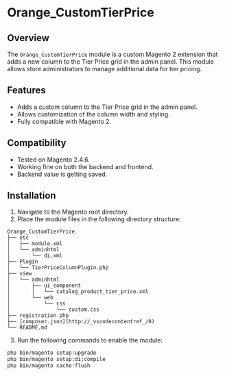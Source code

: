 # Orange_CustomTierPrice

## Overview
The `Orange_CustomTierPrice` module is a custom Magento 2 extension that adds a new column to the Tier Price grid in the admin panel. This module allows store administrators to manage additional data for tier pricing.

## Features
- Adds a custom column to the Tier Price grid in the admin panel.
- Allows customization of the column width and styling.
- Fully compatible with Magento 2.

## Compatibility
- Tested on Magento 2.4.6.
- Working fine on both the backend and frontend.
- Backend value is getting saved.

## Installation
1. Navigate to the Magento root directory.
2. Place the module files in the following directory structure:
```
Orange_CustomTierPrice
├── etc
│   ├── module.xml
│   └── adminhtml
│       └── di.xml
├── Plugin
│   └── TierPriceColumnPlugin.php
├── view
│   └── adminhtml
│       ├── ui_component
│       │   └── catalog_product_tier_price.xml
│       └── web
│           └── css
│               └── custom.css
├── registration.php
├── [composer.json](http://_vscodecontentref_/0)
└── README.md
```
3. Run the following commands to enable the module:
```bash
php bin/magento setup:upgrade
php bin/magento setup:di:compile
php bin/magento cache:flush
```